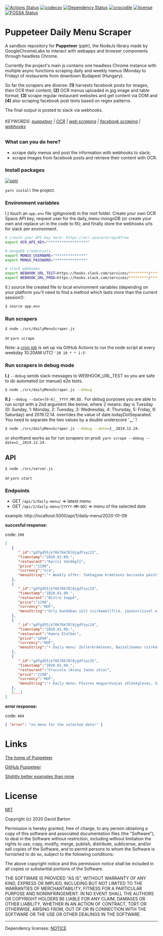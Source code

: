 [![Actions Status](https://github.com/theDavidBarton/puppeteer-daily-menu-scraper/workflows/CI/badge.svg)](https://github.com/theDavidBarton/puppeteer-daily-menu-scraper/actions)
[![codecov](https://img.shields.io/codecov/c/github/theDavidBarton/puppeteer-daily-menu-scraper/master.svg)](https://codecov.io/gh/theDavidBarton/puppeteer-daily-menu-scraper)
[![Dependency Status](https://david-dm.org/theDavidBarton/puppeteer-daily-menu-scraper.svg)](https://david-dm.org/)
[![crocodile](https://img.shields.io/badge/crocodiles_in_the_basement-%F0%9F%90%8A_yes-orange.svg)](/lib)
[![license](https://img.shields.io/github/license/theDavidBarton/puppeteer-daily-menu-scraper.svg)](/LICENSE.md)
[![FOSSA Status](https://app.fossa.com/api/projects/git%2Bgithub.com%2FtheDavidBarton%2Fpuppeteer-daily-menu-scraper.svg?type=shield)](https://app.fossa.com/projects/git%2Bgithub.com%2FtheDavidBarton%2Fpuppeteer-daily-menu-scraper?ref=badge_shield)

# Puppeteer Daily Menu Scraper

A sandbox repository for **Puppeteer** (pptr), the NodeJs library made by GoogleChromeLabs to interact with webapps and browser components through headless Chrome.

Currently the project's main js contains one headless Chrome instance with multiple async functions scraping daily and weekly menus (Monday to Friday) of restaurants from downtown Budapest (Hungary).

So far the scrapers are diverse: **(1)** harvests facebook posts for images, then OCR their content; **(2)** OCR menus uploaded in jpg image and table format; **(3)** scrape regular restaurant websites and get content via DOM and **(4)** also scraping facebook post texts based on regex patterns.

The final output is posted to slack via webhooks.

###### KEYWORDS: [puppeteer](https://github.com/search?q=puppeteer) | [OCR](https://github.com/search?q=ocr) | [web scraping](https://github.com/search?q=web+scraping) | [facebook scraping](https://github.com/search?q=facebook+scraping) | [webhooks](https://github.com/search?q=webhooks)

### What can you do here?

- scrape daily menus and post the information with webhooks to slack;
- scrape images from facebook posts and retrieve their content with OCR.

### Install packages

[![pptr](https://img.shields.io/github/package-json/dependency-version/theDavidBarton/puppeteer-daily-menu-scraper/puppeteer.svg)](/package.json)

`yarn install` the project.

### Environment variables

I.) touch an `app.env` file (gitignored) in the root folder. Create your own OCR Space API key; request user for the daily_menu mongoDB (or create your own and replace uri in the code to fit); and finally store the webhooks urls for slack per environment.

```bash
# create your API key here: https://ocr.space/ocrapi#free
export OCR_API_KEY="******************"

# mongoDb credentials
export MONGO_USERNAME="**************"
export MONGO_PASSWORD="**************"

# slack webhooks
export WEBHOOK_URL_TEST=https://hooks.slack.com/services/*********/*********/************************
export WEBHOOK_URL_PROD=https://hooks.slack.com/services/*********/*********/************************
```

II.) source the created file to local environment variables (depending on your platform you'll need to find a method which lasts more than the current session!):

```bash
$ source app.env
```

### Run scrapers

```bash
$ node ./src/dailyMenuScraper.js
```

or `yarn scrape`

_Note:_ a [cron job](https://github.com/theDavidBarton/puppeteer-daily-menu-scraper/actions?query=workflow%3Ascrape) is set up via GitHub Actions to run the node script at every weekday 10:20AM UTC! `'20 10 * * 1-5'`

### Run scrapers in debug mode

**I.)** `--debug` sends slack messages to WEBHOOK_URL_TEST so you are safe to do automated (or manual) e2e tests.

```bash
$ node ./src/dailyMenuScraper.js --debug
```

**II.)** `--debug --date=[0-6]__YYYY.MM.DD.` For debug purposes you are able to run script with a 2nd argument like below, where 2 means: day is Tuesday (0: Sunday, 1: Monday, 2: Tuesday, 3: Wednesday, 4: Thursday, 5: Friday, 6: Saturday) and 2019.12.14. overrides the value of date.todayDotSeparated. You need to separate the two values by a double underscore '\_\_' !

```bash
$ node ./src/dailyMenuScraper.js --debug --date=2__2019.12.24.
```

or shorthand works as for run scrapers on prod: `yarn scrape --debug --date=2__2019.12.24.`

## API

```bash
$ node ./src/server.js
```

or `yarn start`

### Endpoints

- GET `/api/1/daily-menu/` => latest menu
- GET `/api/1/daily-menu/{YYYY-MM-DD}` => menu of the selected date

example: http://localhost:5000/api/1/daily-menu/2020-01-09

**succesful response:**

code: `200`

```json
[
   {
      "_id":"gdfgd55jk76k76k78l8jgdfsyc22",
      "timestamp":"2020.01.09.",
      "restaurant":"Karcsi Vendéglö",
      "price":"1100",
      "currency":"n/a",
      "menuString":"• Weekly offer: fokhagyma krémleves borzaska párolt rizzsel\n• Daily menu: korhely leves rozmaringos sertésragu leveszöldbab főzelék debrecenivel milánói sertésszelet"
   },
   {
      "_id":"gdfgd55jk76k76k78l8jgdfsyc23",
      "timestamp":"2020.01.09.",
      "restaurant":"Bistro Suppé",
      "price":"1190",
      "currency":"HUF",
      "menuString":"Orly bundában sült csirkemellfilé, jázminrizzsel a mai menünk\nLevesek - Lengyel kolbászos burgonyaleves - Gyömbéres csirkeleves - Sütőtök krémleves... Főzelékek - Sólet - Kelkáposzta "
   },
   {
      "_id":"gdfgd55jk76k76k78l8jgdfsyc24",
      "timestamp":"2020.01.09.",
      "restaurant":"Kamra Ételbár",
      "price":"1090",
      "currency":"HUF",
      "menuString":"• Daily menu: Zellerkrémleves, Bazsalikomos csirkés farfalle (1090.-Ft), Gombapaprikás tésztával (1100.-Ft), Rántott gomba tartárral körettel (1100.-Ft), Sajttal-sonkával töltött csibebatyu (1450.-Ft), Rántott csirkecomb petrezselymes burgonyával (1250.-Ft), Csőben sült fetás baconos csirkemell (1390.-Ft), Zúzapörkölt tarhonyával (1250.-Ft), Somlói galuska (650.-Ft), Feketeerdei sonkás gnocchi (1100.-Ft), Tejszines kapros piritott mogyorós csirkecsikok körettel (1250.-Ft), Gluténmentes főzelék: zöldborsó, tök, lencse (450.-Ft), Palermoi csirkemell paradicsomos rizzsel (1450.-Ft)"
   },
   {
      "_id":"gdfgd55jk76k76k78l8jgdfsyc25",
      "timestamp":"2020.01.09.",
      "restaurant":"Fruccola (Arany Janos utca)",
      "price":"2190",
      "currency":"HUF",
      "menuString":"• Daily menu: Fűszres mogyoróvajas zöldségleves, Szárított paradicsomos füstölt sajtos csirkemell rolád, mediterrán tepsis burgonya"
   },
   [...]
]
```

**error response:**

code: `404`

```json
{ "error": "no menu for the selected date!" }
```

# Links

[The home of Puppeteer](https://pptr.dev)

[GitHub Puppeteer](https://github.com/GoogleChrome/puppeteer)

[Slightly better examples than mine](https://github.com/GoogleChromeLabs/puppeteer-examples)

# License

[MIT](/LICENSE.md)

Copyright (c) 2020 David Barton

Permission is hereby granted, free of charge, to any person obtaining a copy
of this software and associated documentation files (the "Software"), to deal
in the Software without restriction, including without limitation the rights
to use, copy, modify, merge, publish, distribute, sublicense, and/or sell
copies of the Software, and to permit persons to whom the Software is
furnished to do so, subject to the following conditions:

The above copyright notice and this permission notice shall be included in all
copies or substantial portions of the Software.

THE SOFTWARE IS PROVIDED "AS IS", WITHOUT WARRANTY OF ANY KIND, EXPRESS OR
IMPLIED, INCLUDING BUT NOT LIMITED TO THE WARRANTIES OF MERCHANTABILITY,
FITNESS FOR A PARTICULAR PURPOSE AND NONINFRINGEMENT. IN NO EVENT SHALL THE
AUTHORS OR COPYRIGHT HOLDERS BE LIABLE FOR ANY CLAIM, DAMAGES OR OTHER
LIABILITY, WHETHER IN AN ACTION OF CONTRACT, TORT OR OTHERWISE, ARISING FROM,
OUT OF OR IN CONNECTION WITH THE SOFTWARE OR THE USE OR OTHER DEALINGS IN THE
SOFTWARE.

---

Dependency licenses: [NOTICE](/LICENSES.md)

